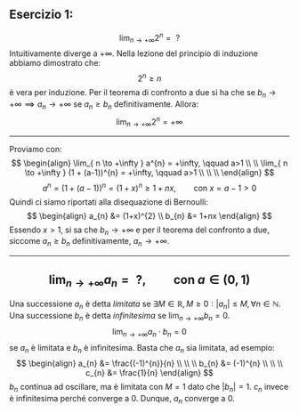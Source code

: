 ## Esercizio 1:
$$
\lim_{ n \to +\infty } 2^{n} = \text{ ?}
$$
Intuitivamente diverge a $+\infty$.
Nella lezione del principio di induzione abbiamo dimostrato che:
$$
2^{n}\geq n
$$
è vera per induzione.
Per il teorema di confronto a due si ha che se $b_{n} \rightarrow +\infty \implies a_{n}\rightarrow+\infty$ se $a_{n} \geq b_{n}$ definitivamente.
Allora:
$$
\lim_{ n \to +\infty } 2^{n} = +\infty
$$

---
Proviamo con:
$$
\begin{align}
\lim_{ n \to +\infty } a^{n} = +\infty, \qquad a>1 \\ \\ 
\lim_{ n \to +\infty } (1 + (a-1))^{n} = +\infty, \qquad a>1 \\ \\ \\
\end{align}
$$
$$
a^{n}=(1+(a-1))^{n} = (1 + x)^{n} \geq 1 + nx, \qquad \text{con } x = a - 1 > 0
$$
Quindi ci siamo riportati alla disequazione di Bernoulli:
$$
\begin{align}
a_{n} &= (1+x)^{2} \\
b_{n} &= 1+nx
\end{align}
$$
Essendo $x > 1$, si sa che $b_{n} \rightarrow +\infty$ e per il teorema del confronto a due, siccome $a_{n} \geq b_{n}$ definitivamente, $a_{n} \rightarrow +\infty$.

---
$$
\lim_{ n \to +\infty } a_{n} = \text{ ?}, \qquad\text{con } a \in (0, 1)
$$
---
Una successione $a_{n}$ è detta  *limitata* se $\exists M \in \mathbb{R}, M \geq 0 : |a_{n}| \leq M, \forall n \in \mathbb{N}$.
Una successione $b_{n}$ è detta *infinitesima* se $\lim_{ n \to +\infty } b_{n} = 0$.
$$
\lim_{ n \to +\infty } a_{n} \cdot b_{n} = 0
$$
se $a_{n}$ è limitata e $b_{n}$ è infinitesima.
Basta che $a_{n}$ sia limitata, ad esempio:
$$
\begin{align}
a_{n} &= \frac{(-1)^{n}}{n}  \\ \\ \\
b_{n}  &= (-1)^{n} \\ \\ \\ 
c_{n} &= \frac{1}{n}
\end{align}
$$
$b_{n}$ continua ad oscillare, ma è limitata con $M = 1$ dato che $|b_{n}| = 1$. $c_{n}$ invece è infinitesima perché converge a $0$.
Dunque, $a_{n}$ converge a $0$.
